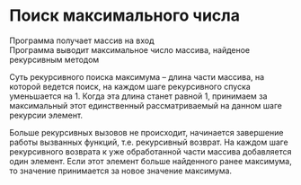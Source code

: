 # Поиск максимального числа
Программа получает массив на вход\
Программа выводит максимальное число массива, найденое рекурсивным методом

Суть рекурсивного поиска максимума – длина части массива, на которой ведется поиск, на каждом шаге рекурсивного спуска уменьшается на 1. Когда эта длина станет равной 1, принимаем за максимальный этот единственный рассматриваемый на данном шаге рекурсии элемент.

Больше рекурсивных вызовов не происходит, начинается завершение работы вызванных функций, т.е. рекурсивный возврат. На каждом шаге рекурсивного возврата к уже обработанной части массива добавляется один элемент. Если этот элемент больше найденного ранее максимума, то значение принимается за новое значение максимума.
